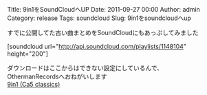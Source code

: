 Title: 9in1をSoundCloudへUP
Date: 2011-09-27 00:00
Author: admin
Category: release
Tags: soundcloud
Slug: 9in1をsoundcloudへup

すでに公開してた古い曲まとめをSoundCloudにもあっぷしてみました

[soundcloud url="http://api.soundcloud.com/playlists/1148104"
height="200"]

ダウンロードはここからはできない設定にしているんで、  
OthermanRecordsへおねがいします  
[9in1 (Ca5 classics)](http://www.otherman-records.com/releases/OTMN017)
